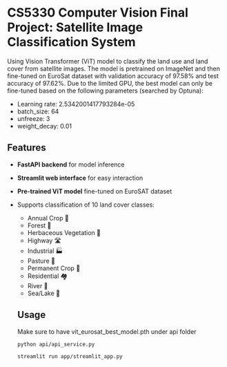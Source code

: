 # CS5330 Computer Vision Final Project: Satellite Image Classification System

Using Vision Transformer (ViT) model to classify the land use and land cover from satellite images. The model is pretrained on ImageNet and then fine-tuned on EuroSat dataset with validation accuracy of 97.58% and test accuracy of 97.62%. Due to the limited GPU, the best model can only be fine-tuned based on the following parameters (searched by Optuna):
- Learning rate: 2.5342001417793284e-05
- batch_size: 64
- unfreeze: 3
- weight_decay: 0.01

## Features

- **FastAPI backend** for model inference
- **Streamlit web interface** for easy interaction
- **Pre-trained ViT model** fine-tuned on EuroSAT dataset
- Supports classification of 10 land cover classes:
  - Annual Crop 🌾
  - Forest 🌲
  - Herbaceous Vegetation 🌿
  - Highway 🛣️
  - Industrial 🏭
  - Pasture 🐄
  - Permanent Crop 🍇
  - Residential 🏘️
  - River 🌊
  - Sea/Lake 🌊

  ## Usage

  Make sure to have vit_eurosat_best_model.pth under api folder

  ```
  python api/api_service.py
  ```

  ```
  streamlit run app/streamlit_app.py
  ```

